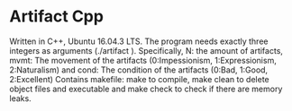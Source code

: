 # Artifact Cpp
Written in C++, Ubuntu 16.04.3 LTS. The program needs exactly three integers as arguments (./artifact <N> <mvmt> <cond>). 
Specifically, N: the amount of artifacts, mvmt: The movement of the artifacts (0:Impessionism, 1:Expressionism, 2:Naturalism) 
and cond: The condition of the artifacts (0:Bad, 1:Good, 2:Excellent)
Contains makefile: make to compile, make clean to delete object files and executable and make check to check if there are memory leaks.
